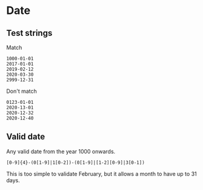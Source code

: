 # Date


## Test strings

Match

```
1000-01-01
2017-01-01
2019-02-12
2020-03-30
2999-12-31
```

Don't match

```
0123-01-01
2020-13-01
2020-12-32
2020-12-40
```


## Valid date

Any valid date from the year 1000 onwards.

```regex
[0-9]{4}-(0[1-9]|1[0-2])-(0[1-9]|[1-2][0-9]|3[0-1])
```

This is too simple to validate February, but it allows a month to have up to 31 days.
